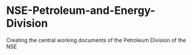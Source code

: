 NSE-Petroleum-and-Energy-Division
=================================

Creating the central working documents of the Petroleum Division of the NSE
